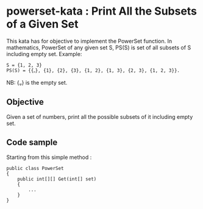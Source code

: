 # powerset-kata : Print All the Subsets of a Given Set
This kata has for objective to implement the PowerSet function. In mathematics, PowerSet of any given set S, PS(S) is set of all subsets of S including empty set.
Example:
```
S = {1, 2, 3}
PS(S) = {{ᵩ}, {1}, {2}, {3}, {1, 2}, {1, 3}, {2, 3}, {1, 2, 3}}.
```
NB: {ᵩ} is the empty set.

## Objective
Given a set of numbers, print all the possible subsets of it including empty set.

## Code sample

Starting from this simple method :

```
public class PowerSet
{
    public int[][] Get(int[] set)
    {
        ...
    }
}
```
